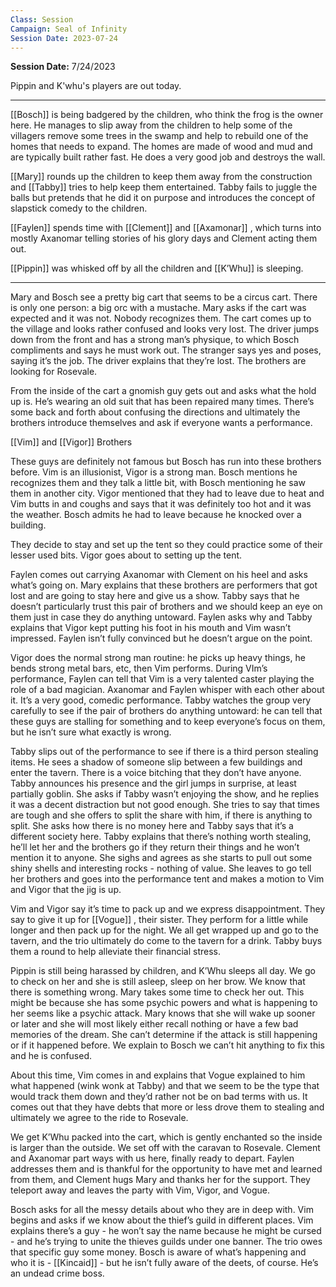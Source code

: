 ```yaml
---
Class: Session
Campaign: Seal of Infinity
Session Date: 2023-07-24
---
```

**Session Date:** 7/24/2023

Pippin and K'whu's players are out today.

---

[[Bosch]] is being badgered by the children, who think the frog is the owner here. He manages to slip away from the children to help some of the villagers remove some trees in the swamp and help to rebuild one of the homes that needs to expand. The homes are made of wood and mud and are typically built rather fast. He does a very good job and destroys the wall.

[[Mary]] rounds up the children to keep them away from the construction and [[Tabby]] tries to help keep them entertained. Tabby fails to juggle the balls but pretends that he did it on purpose and introduces the concept of slapstick comedy to the children.

[[Faylen]] spends time with [[Clement]]  and [[Axamonar]] , which turns into mostly Axanomar telling stories of his glory days and Clement acting them out.

[[Pippin]] was whisked off by all the children and [[K’Whu]] is sleeping.

---

Mary and Bosch see a pretty big cart that seems to be a circus cart. There is only one person: a big orc with a mustache. Mary asks if the cart was expected and it was not. Nobody recognizes them. The cart comes up to the village and looks rather confused and looks very lost. The driver jumps down from the front and has a strong man’s physique, to which Bosch compliments and says he must work out. The stranger says yes and poses, saying it’s the job. The driver explains that they’re lost. The brothers are looking for Rosevale.

From the inside of the cart a gnomish guy gets out and asks what the hold up is. He’s wearing an old suit that has been repaired many times. There’s some back and forth about confusing the directions and ultimately the brothers introduce themselves and ask if everyone wants a performance.

[[Vim]]  and [[Vigor]]  Brothers

These guys are definitely not famous but Bosch has run into these brothers before. Vim is an illusionist, Vigor is a strong man. Bosch mentions he recognizes them and they talk a little bit, with Bosch mentioning he saw them in another city. Vigor mentioned that they had to leave due to heat and Vim butts in and coughs and says that it was definitely too hot and it was the weather. Bosch admits he had to leave because he knocked over a building.

They decide to stay and set up the tent so they could practice some of their lesser used bits. Vigor goes about to setting up the tent.

Faylen comes out carrying Axanomar with Clement on his heel and asks what’s going on. Mary explains that these brothers are performers that got lost and are going to stay here and give us a show. Tabby says that he doesn’t particularly trust this pair of brothers and we should keep an eye on them just in case they do anything untoward. Faylen asks why and Tabby explains that Vigor kept putting his foot in his mouth and Vim wasn’t impressed. Faylen isn’t fully convinced but he doesn’t argue on the point.

Vigor does the normal strong man routine: he picks up heavy things, he bends strong metal bars, etc, then Vim performs. During VIm’s performance, Faylen can tell that Vim is a very talented caster playing the role of a bad magician. Axanomar and Faylen whisper with each other about it. It’s a very good, comedic performance. Tabby watches the group very carefully to see if the pair of brothers do anything untoward: he can tell that these guys are stalling for something and to keep everyone’s focus on them, but he isn’t sure what exactly is wrong.

Tabby slips out of the performance to see if there is a third person stealing items. He sees a shadow of someone slip between a few buildings and enter the tavern. There is a voice bitching that they don’t have anyone. Tabby announces his presence and the girl jumps in surprise, at least partially goblin. She asks if Tabby wasn’t enjoying the show, and he replies it was a decent distraction but not good enough. She tries to say that times are tough and she offers to split the share with him, if there is anything to split. She asks how there is no money here and Tabby says that it’s a different society here. Tabby explains that there’s nothing worth stealing, he’ll let her and the brothers go if they return their things and he won’t mention it to anyone. She sighs and agrees as she starts to pull out some shiny shells and interesting rocks - nothing of value. She leaves to go tell her brothers and goes into the performance tent and makes a motion to Vim and Vigor that the jig is up.

Vim and Vigor say it’s time to pack up and we express disappointment. They say to give it up for [[Vogue]] , their sister. They perform for a little while longer and then pack up for the night. We all get wrapped up and go to the tavern, and the trio ultimately do come to the tavern for a drink. Tabby buys them a round to help alleviate their financial stress.

Pippin is still being harassed by children, and K’Whu sleeps all day. We go to check on her and she is still asleep, sleep on her brow. We know that there is something wrong. Mary takes some time to check her out. This might be because she has some psychic powers and what is happening to her seems like a psychic attack. Mary knows that she will wake up sooner or later and she will most likely either recall nothing or have a few bad memories of the dream. She can’t determine if the attack is still happening or if it happened before. We explain to Bosch we can’t hit anything to fix this and he is confused.

About this time, Vim comes in and explains that Vogue explained to him what happened (wink wonk at Tabby) and that we seem to be the type that would track them down and they’d rather not be on bad terms with us. It comes out that they have debts that more or less drove them to stealing and ultimately we agree to the ride to Rosevale.

We get K’Whu packed into the cart, which is gently enchanted so the inside is larger than the outside. We set off with the caravan to Rosevale. Clement and Axanomar part ways with us here, finally ready to depart. Faylen addresses them and is thankful for the opportunity to have met and learned from them, and Clement hugs Mary and thanks her for the support. They teleport away and leaves the party with Vim, Vigor, and Vogue.

Bosch asks for all the messy details about who they are in deep with. Vim begins and asks if we know about the thief’s guild in different places. Vim explains there’s a guy - he won’t say the name because he might be cursed - and he’s trying to unite the thieves guilds under one banner. The trio owes that specific guy some money. Bosch is aware of what’s happening and who it is - [[Kincaid]] - but he isn’t fully aware of the deets, of course. He’s an undead crime boss.